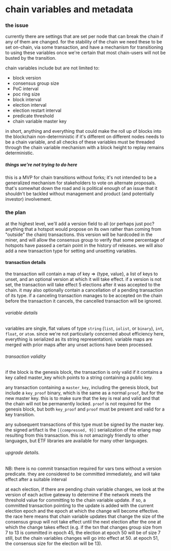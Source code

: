 # chain variables and metadata

### the issue

currently there are settings that are set per node that can break the chain if any of them are changed.  for the stability of the chain we need these to be set on-chain, via some transaction, and have a mechanism for transitioning to using these variables once we're certain that most chain-users will not be busted by the transition.

chain variables include but are not limited to:
- block version
- consensus group size
- PoC interval
- poc ring size
- block interval 
- election interval
- election restart interval
- predicate threshold
- chain variable master key

in short, anything and everything that could make the roll up of blocks into the blockchain non-deterministic if it's different on different nodes needs to be a chain variable, and all checks of these variables must be threaded through the chain variable mechanism with a block height to replay remains deterministic.

##### things we're not trying to do here

this is a MVP for chain transitions without forks; it's not intended to be a generalized mechanism for stakeholders to vote on alternate proposals.  that's somewhat down the road and is political enough of an issue that it shouldn't be tackled without management and product  (and potentially investor) involvement.

### the plan

at the highest level, we'll add a version field to all (or perhaps just poc? anything that a hotspot would propose on its own rather than coming from "outside" the chain) transactions.  this version will be hardcoded in the miner, and will allow the consensus group to verify that some percentage of hotspots have passed a certain point in the history of releases.  we will also add a new transaction type for setting and unsetting variables.

#### transaction details

the transaction will contain a map of key => {type, value}, a list of keys to unset, and an optional version at which it will take effect.  if a version is not set, the transaction will take effect 5 elections after it was accepted to the chain. it may also optionally contain a cancellation of a pending transaction of its type.  if a canceling transaction manages to be accepted on the chain before the transaction it cancels, the cancelled transaction will be ignored.

###### variable details

variables are single, flat values of type `string` (`list`, `iolist`, or `binary`), `int`, `float`, or `atom`.  since we're not particularly concerned about efficiency here, everything is serialized as its string representation).  variable maps are merged with prior maps after any unset actions have been processed.

###### transaction validity

if the block is the genesis block, the transaction is only valid if it contains a key called master_key which points to a string containing a public key.

any transaction containing a `master_key`, including the genesis block, but include a `key_proof` binary, which is the same as a normal `proof`, but for the new master key.  this is to make sure that the key is real and valid and that the chain will not be permanently locked. `proof` is not required for the genesis block, but both `key_proof` and `proof` must be present and valid for a key transition.

any subsequent transactions of this type must be signed by the master key.  the signed artifact is the `[{compressed, 9}]` serialization of the erlang map resulting from this transaction.  this is not amazingly friendly to other languages, but ETF libraries are available for many other languages.

###### upgrade details.

NB: there is no commit transaction required for vars txns without a
version predicate.  they are considered to be committed immediately,
and will take effect after a suitable interval

at each election, if there are pending chain variable changes, we look at the version of each active gateway to determine if the network meets the threshold value for committing to the chain variable update.  if so, a committed transaction pointing to the update is added with the current election epoch and the epoch at which the change will become effective.  the race here means that chain variable updates that change the size of the consensus group will not take effect until the next election after the one at which the change takes effect (e.g. if the txn that changes group size from 7 to 13 is committed in epoch 45, the election at epoch 50 will be of size 7 still, but the chain variables changes will go into effect at 50.  at epoch 51, the consensus size for the election will be 13).
